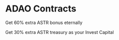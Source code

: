 # ADAO Contracts

Get 60% extra ASTR bonus eternally

Get 30% extra ASTR treasury as your Invest Capital
